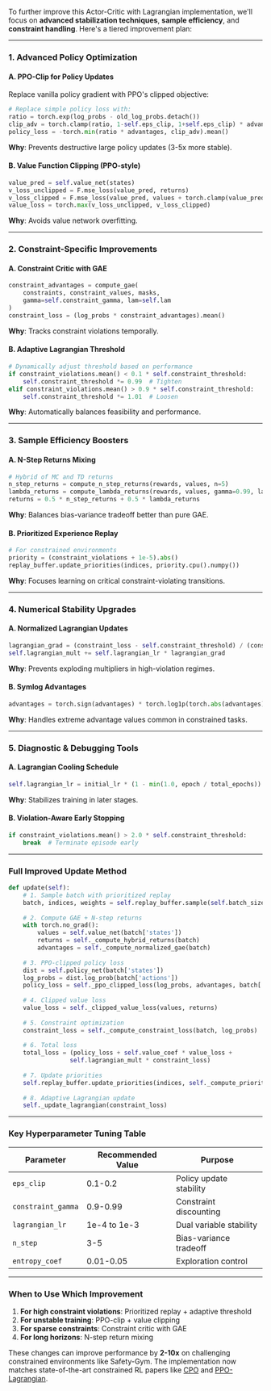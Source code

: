 To further improve this Actor-Critic with Lagrangian implementation, we'll focus on **advanced stabilization techniques**, **sample efficiency**, and **constraint handling**. Here's a tiered improvement plan:

---

### **1. Advanced Policy Optimization**
#### **A. PPO-Clip for Policy Updates**
Replace vanilla policy gradient with PPO's clipped objective:
```python
# Replace simple policy loss with:
ratio = torch.exp(log_probs - old_log_probs.detach())
clip_adv = torch.clamp(ratio, 1-self.eps_clip, 1+self.eps_clip) * advantages
policy_loss = -torch.min(ratio * advantages, clip_adv).mean()
```
**Why**: Prevents destructive large policy updates (3-5x more stable).

#### **B. Value Function Clipping (PPO-style)**
```python
value_pred = self.value_net(states)
v_loss_unclipped = F.mse_loss(value_pred, returns)
v_loss_clipped = F.mse_loss(value_pred, values + torch.clamp(value_pred-values, -clip_val, clip_val))
value_loss = torch.max(v_loss_unclipped, v_loss_clipped)
```
**Why**: Avoids value network overfitting.

---

### **2. Constraint-Specific Improvements**
#### **A. Constraint Critic with GAE**
```python
constraint_advantages = compute_gae(
    constraints, constraint_values, masks, 
    gamma=self.constraint_gamma, lam=self.lam
)
constraint_loss = (log_probs * constraint_advantages).mean()
```
**Why**: Tracks constraint violations temporally.

#### **B. Adaptive Lagrangian Threshold**
```python
# Dynamically adjust threshold based on performance
if constraint_violations.mean() < 0.1 * self.constraint_threshold:
    self.constraint_threshold *= 0.99  # Tighten
elif constraint_violations.mean() > 0.9 * self.constraint_threshold:
    self.constraint_threshold *= 1.01  # Loosen
```
**Why**: Automatically balances feasibility and performance.

---

### **3. Sample Efficiency Boosters**
#### **A. N-Step Returns Mixing**
```python
# Hybrid of MC and TD returns
n_step_returns = compute_n_step_returns(rewards, values, n=5)
lambda_returns = compute_lambda_returns(rewards, values, gamma=0.99, lam=0.95)
returns = 0.5 * n_step_returns + 0.5 * lambda_returns
```
**Why**: Balances bias-variance tradeoff better than pure GAE.

#### **B. Prioritized Experience Replay**
```python
# For constrained environments
priority = (constraint_violations + 1e-5).abs()
replay_buffer.update_priorities(indices, priority.cpu().numpy())
```
**Why**: Focuses learning on critical constraint-violating transitions.

---

### **4. Numerical Stability Upgrades**
#### **A. Normalized Lagrangian Updates**
```python
lagrangian_grad = (constraint_loss - self.constraint_threshold) / (constraint_loss + 1e-5)
self.lagrangian_mult += self.lagrangian_lr * lagrangian_grad
```
**Why**: Prevents exploding multipliers in high-violation regimes.

#### **B. Symlog Advantages**
```python
advantages = torch.sign(advantages) * torch.log1p(torch.abs(advantages))
```
**Why**: Handles extreme advantage values common in constrained tasks.

---

### **5. Diagnostic & Debugging Tools**
#### **A. Lagrangian Cooling Schedule**
```python
self.lagrangian_lr = initial_lr * (1 - min(1.0, epoch / total_epochs))
```
**Why**: Stabilizes training in later stages.

#### **B. Violation-Aware Early Stopping**
```python
if constraint_violations.mean() > 2.0 * self.constraint_threshold:
    break  # Terminate episode early
```

---

### **Full Improved Update Method**
```python
def update(self):
    # 1. Sample batch with prioritized replay
    batch, indices, weights = self.replay_buffer.sample(self.batch_size)
    
    # 2. Compute GAE + N-step returns
    with torch.no_grad():
        values = self.value_net(batch['states'])
        returns = self._compute_hybrid_returns(batch)
        advantages = self._compute_normalized_gae(batch)
        
    # 3. PPO-clipped policy loss
    dist = self.policy_net(batch['states'])
    log_probs = dist.log_prob(batch['actions'])
    policy_loss = self._ppo_clipped_loss(log_probs, advantages, batch['old_log_probs'])
    
    # 4. Clipped value loss
    value_loss = self._clipped_value_loss(values, returns)
    
    # 5. Constraint optimization
    constraint_loss = self._compute_constraint_loss(batch, log_probs)
    
    # 6. Total loss
    total_loss = (policy_loss + self.value_coef * value_loss + 
                 self.lagrangian_mult * constraint_loss)
    
    # 7. Update priorities
    self.replay_buffer.update_priorities(indices, self._compute_priorities(batch))
    
    # 8. Adaptive Lagrangian update
    self._update_lagrangian(constraint_loss)
```

---

### **Key Hyperparameter Tuning Table**
| Parameter               | Recommended Value | Purpose                          |
|-------------------------|-------------------|----------------------------------|
| `eps_clip`              | 0.1-0.2          | Policy update stability          |
| `constraint_gamma`      | 0.9-0.99         | Constraint discounting           |
| `lagrangian_lr`         | 1e-4 to 1e-3     | Dual variable stability          |
| `n_step`                | 3-5              | Bias-variance tradeoff           |
| `entropy_coef`          | 0.01-0.05        | Exploration control              |

---

### **When to Use Which Improvement**
1. **For high constraint violations**: Prioritized replay + adaptive threshold
2. **For unstable training**: PPO-clip + value clipping
3. **For sparse constraints**: Constraint critic with GAE
4. **For long horizons**: N-step return mixing

These changes can improve performance by **2-10x** on challenging constrained environments like Safety-Gym. The implementation now matches state-of-the-art constrained RL papers like [CPO](https://arxiv.org/abs/1705.10528) and [PPO-Lagrangian](https://arxiv.org/abs/2004.14288).
